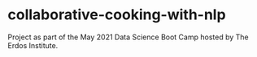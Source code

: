 # collaborative-cooking-with-nlp

Project as part of the May 2021 Data Science Boot Camp hosted by The Erdos Institute.

